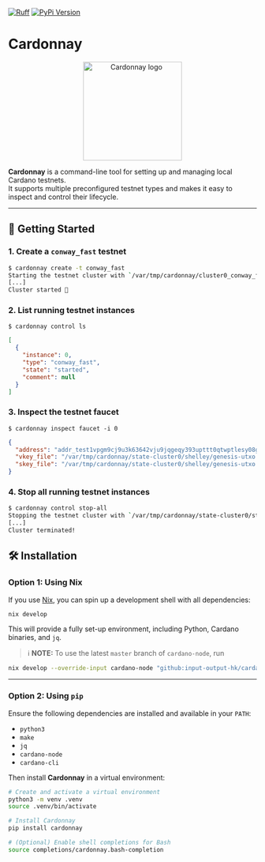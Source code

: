 <!-- markdownlint-disable MD033 MD041 -->
[![Ruff](https://img.shields.io/endpoint?url=https://raw.githubusercontent.com/astral-sh/ruff/main/assets/badge/v2.json)](https://github.com/astral-sh/ruff)
[![PyPi Version](https://img.shields.io/pypi/v/cardonnay.svg)](https://pypi.org/project/cardonnay/)

# Cardonnay

<p align="center">
  <img src="https://github.com/user-attachments/assets/c0c6b4ef-c647-4e77-952f-1ca9f4beaeec" alt="Cardonnay logo" width="200"/>
</p>

**Cardonnay** is a command-line tool for setting up and managing local Cardano testnets.<br />
It supports multiple preconfigured testnet types and makes it easy to inspect and control their lifecycle.

---

## 🚀 Getting Started

### 1. Create a `conway_fast` testnet

```sh
$ cardonnay create -t conway_fast
Starting the testnet cluster with `/var/tmp/cardonnay/cluster0_conway_fast/start-cluster`:
[...]
Cluster started 🚀
```

### 2. List running testnet instances

`$ cardonnay control ls`

```json
[
  {
    "instance": 0,
    "type": "conway_fast",
    "state": "started",
    "comment": null
  }
]
```

### 3. Inspect the testnet faucet

`$ cardonnay inspect faucet -i 0`

```json
{
  "address": "addr_test1vpgm9cj9u3k63642vju9jqgeqy393upttt0qtwptlesy08gx620qd",
  "vkey_file": "/var/tmp/cardonnay/state-cluster0/shelley/genesis-utxo.vkey",
  "skey_file": "/var/tmp/cardonnay/state-cluster0/shelley/genesis-utxo.skey"
}
```

### 4. Stop all running testnet instances

```sh
$ cardonnay control stop-all
Stopping the testnet cluster with `/var/tmp/cardonnay/state-cluster0/stop-cluster`:
[...]
Cluster terminated!
```

## 🛠️ Installation

### Option 1: Using Nix

If you use [Nix](https://nixos.org/), you can spin up a development shell with all dependencies:

```sh
nix develop
```

This will provide a fully set-up environment, including Python, Cardano binaries, and `jq`.

> ℹ️ **NOTE:** To use the latest `master` branch of `cardano-node`, run

  ```sh
  nix develop --override-input cardano-node "github:input-output-hk/cardano-node/master" --recreate-lock-file
  ```

---

### Option 2: Using `pip`

Ensure the following dependencies are installed and available in your `PATH`:

- `python3`
- `make`
- `jq`
- `cardano-node`
- `cardano-cli`

Then install **Cardonnay** in a virtual environment:

```sh
# Create and activate a virtual environment
python3 -m venv .venv
source .venv/bin/activate

# Install Cardonnay
pip install cardonnay

# (Optional) Enable shell completions for Bash
source completions/cardonnay.bash-completion
```
